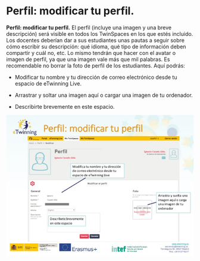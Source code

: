 
# Perfil: modificar tu perfil.


**Perfil: modificar tu perfil.** El perfil (incluye una imagen y una breve descripción) será visible en todos los TwinSpaces en los que estés incluido. Los docentes deberían dar a sus estudiantes unas pautas a seguir sobre cómo escribir su descripción: qué idioma, qué tipo de información deben compartir y cuál no, etc. Lo mismo tendrán que hacer con el avatar o imagen de perfil, ya que una imagen vale más que mil palabras. Es recomendable no borrar la foto de perfil de los estudiantes. Aquí podrás:



* Modificar tu nombre y tu dirección de correo electrónico desde tu espacio de eTwinning Live.


* Arrastrar y soltar una imagen aquí o cargar una imagen de tu ordenador.


* Describirte brevemente en este espacio.

![eTwinning.es](img/scale-partido-al-twinspace-18-638.jpg)